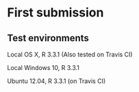 # First submission

## Test environments

Local OS X, R 3.3.1 (Also tested on Travis CI)

Local Windows 10, R 3.3.1

Ubuntu 12.04, R 3.3.1 (on Travis CI)